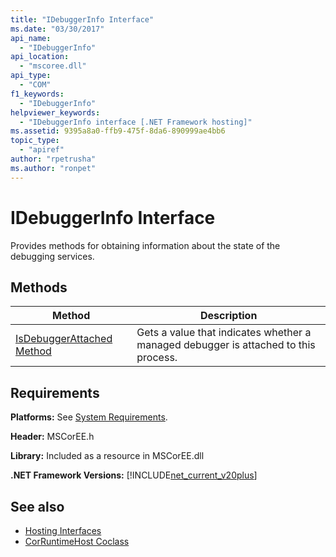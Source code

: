 ```yaml
---
title: "IDebuggerInfo Interface"
ms.date: "03/30/2017"
api_name: 
  - "IDebuggerInfo"
api_location: 
  - "mscoree.dll"
api_type: 
  - "COM"
f1_keywords: 
  - "IDebuggerInfo"
helpviewer_keywords: 
  - "IDebuggerInfo interface [.NET Framework hosting]"
ms.assetid: 9395a8a0-ffb9-475f-8da6-890999ae4bb6
topic_type: 
  - "apiref"
author: "rpetrusha"
ms.author: "ronpet"
---
```

# IDebuggerInfo Interface
Provides methods for obtaining information about the state of the debugging services.  
  
## Methods  
  
|Method|Description|  
|------------|-----------------|  
|[IsDebuggerAttached Method](../../../../docs/framework/unmanaged-api/hosting/idebuggerinfo-isdebuggerattached-method.md)|Gets a value that indicates whether a managed debugger is attached to this process.|  
  
## Requirements  
 **Platforms:** See [System Requirements](../../../../docs/framework/get-started/system-requirements.md).  
  
 **Header:** MSCorEE.h  
  
 **Library:** Included as a resource in MSCorEE.dll  
  
 **.NET Framework Versions:** [!INCLUDE[net_current_v20plus](../../../../includes/net-current-v20plus-md.md)]  
  
## See also
- [Hosting Interfaces](../../../../docs/framework/unmanaged-api/hosting/hosting-interfaces.md)
- [CorRuntimeHost Coclass](../../../../docs/framework/unmanaged-api/hosting/corruntimehost-coclass.md)
